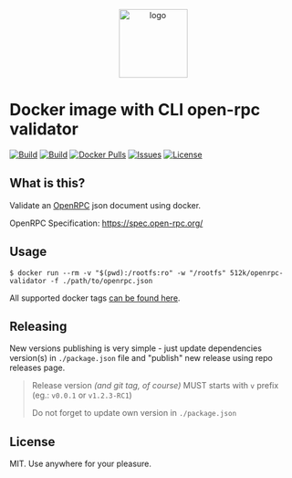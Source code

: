 <p align="center">
 <img src="https://hsto.org/webt/nc/kx/au/nckxaurura8zfd6pxx5vdh_ssw4.png" width="120" alt="logo">
</p>

# Docker image with CLI open-rpc validator

[![Build][badge_automated]][link_hub]
[![Build][badge_build]][link_hub]
[![Docker Pulls][badge_pulls]][link_hub]
[![Issues][badge_issues]][link_issues]
[![License][badge_license]][link_license]

## What is this?

Validate an [OpenRPC][open-rpc] json document using docker.

OpenRPC Specification: <https://spec.open-rpc.org/>

## Usage

```shell script
$ docker run --rm -v "$(pwd):/rootfs:ro" -w "/rootfs" 512k/openrpc-validator -f ./path/to/openrpc.json
```

All supported docker tags [can be found here][link_hub_tags].

## Releasing

New versions publishing is very simple - just update dependencies version(s) in `./package.json` file and "publish" new release using repo releases page.

> Release version _(and git tag, of course)_ MUST starts with `v` prefix (eg.: `v0.0.1` or `v1.2.3-RC1`)
>
> Do not forget to update own version in `./package.json`

## License

MIT. Use anywhere for your pleasure.

[badge_automated]:https://img.shields.io/docker/cloud/automated/512k/openrpc-validator.svg?style=flat-square&maxAge=30
[badge_pulls]:https://img.shields.io/docker/pulls/512k/openrpc-validator.svg?style=flat-square&maxAge=30
[badge_issues]:https://img.shields.io/github/issues/512k/openrpc-validator-docker.svg?style=flat-square&maxAge=30
[badge_build]:https://img.shields.io/docker/cloud/build/512k/openrpc-validator.svg?style=flat-square&maxAge=30
[badge_license]:https://img.shields.io/github/license/512k/openrpc-validator-docker.svg?style=flat-square&maxAge=30
[link_hub]:https://hub.docker.com/r/512k/openrpc-validator/
[link_hub_tags]:https://hub.docker.com/r/512k/openrpc-validator/tags
[link_license]:https://github.com/512k/openrpc-validator-docker/blob/master/LICENSE
[link_issues]:https://github.com/512k/openrpc-validator-docker/issues
[open-rpc]:https://github.com/open-rpc
